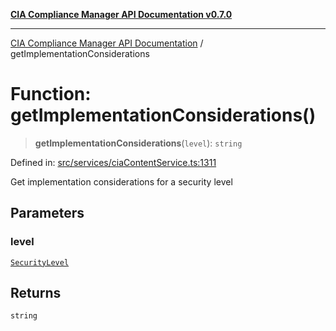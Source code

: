 [**CIA Compliance Manager API Documentation v0.7.0**](../README.md)

***

[CIA Compliance Manager API Documentation](../globals.md) / getImplementationConsiderations

# Function: getImplementationConsiderations()

> **getImplementationConsiderations**(`level`): `string`

Defined in: [src/services/ciaContentService.ts:1311](https://github.com/Hack23/cia-compliance-manager/blob/main/src/services/ciaContentService.ts#L1311)

Get implementation considerations for a security level

## Parameters

### level

[`SecurityLevel`](../type-aliases/SecurityLevel.md)

## Returns

`string`
